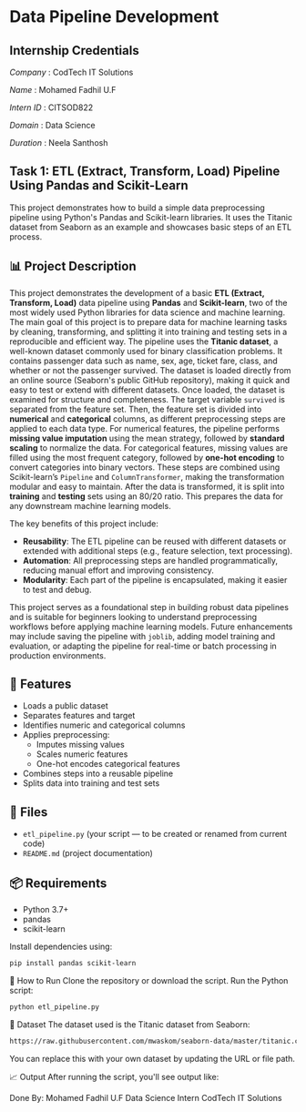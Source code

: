 # Data Pipeline Development

## Internship Credentials
*Company* : CodTech IT Solutions

*Name* : Mohamed Fadhil U.F

*Intern ID* : CITSOD822

*Domain* : Data Science

*Duration* : Neela Santhosh

## Task 1: ETL (Extract, Transform, Load) Pipeline Using Pandas and Scikit-Learn

This project demonstrates how to build a simple data preprocessing pipeline using Python's Pandas and Scikit-learn libraries. It uses the Titanic dataset from Seaborn as an example and showcases basic steps of an ETL process.

## 📊 Project Description

This project demonstrates the development of a basic **ETL (Extract, Transform, Load)** data pipeline using **Pandas** and **Scikit-learn**, two of the most widely used Python libraries for data science and machine learning. The main goal of this project is to prepare data for machine learning tasks by cleaning, transforming, and splitting it into training and testing sets in a reproducible and efficient way.
The pipeline uses the **Titanic dataset**, a well-known dataset commonly used for binary classification problems. It contains passenger data such as name, sex, age, ticket fare, class, and whether or not the passenger survived. The dataset is loaded directly from an online source (Seaborn's public GitHub repository), making it quick and easy to test or extend with different datasets.
Once loaded, the dataset is examined for structure and completeness. The target variable `survived` is separated from the feature set. Then, the feature set is divided into **numerical** and **categorical** columns, as different preprocessing steps are applied to each data type.
For numerical features, the pipeline performs **missing value imputation** using the mean strategy, followed by **standard scaling** to normalize the data. For categorical features, missing values are filled using the most frequent category, followed by **one-hot encoding** to convert categories into binary vectors. These steps are combined using Scikit-learn’s `Pipeline` and `ColumnTransformer`, making the transformation modular and easy to maintain.
After the data is transformed, it is split into **training** and **testing** sets using an 80/20 ratio. This prepares the data for any downstream machine learning models.

The key benefits of this project include:
- **Reusability**: The ETL pipeline can be reused with different datasets or extended with additional steps (e.g., feature selection, text processing).
- **Automation**: All preprocessing steps are handled programmatically, reducing manual effort and improving consistency.
- **Modularity**: Each part of the pipeline is encapsulated, making it easier to test and debug.

This project serves as a foundational step in building robust data pipelines and is suitable for beginners looking to understand preprocessing workflows before applying machine learning models. Future enhancements may include saving the pipeline with `joblib`, adding model training and evaluation, or adapting the pipeline for real-time or batch processing in production environments.

## 🔧 Features

- Loads a public dataset
- Separates features and target
- Identifies numeric and categorical columns
- Applies preprocessing:
  - Imputes missing values
  - Scales numeric features
  - One-hot encodes categorical features
- Combines steps into a reusable pipeline
- Splits data into training and test sets


## 📁 Files

- `etl_pipeline.py` (your script — to be created or renamed from current code)
- `README.md` (project documentation)

## 📦 Requirements

- Python 3.7+
- pandas
- scikit-learn

Install dependencies using:

```bash
pip install pandas scikit-learn
```

🚀 How to Run
Clone the repository or download the script.
Run the Python script:
```bash
python etl_pipeline.py
```

🧪 Dataset
The dataset used is the Titanic dataset from Seaborn:
```bash
https://raw.githubusercontent.com/mwaskom/seaborn-data/master/titanic.csv
```
You can replace this with your own dataset by updating the URL or file path.

📈 Output
After running the script, you'll see output like:


Done By:
Mohamed Fadhil U.F
Data Science Intern
CodTech IT Solutions
